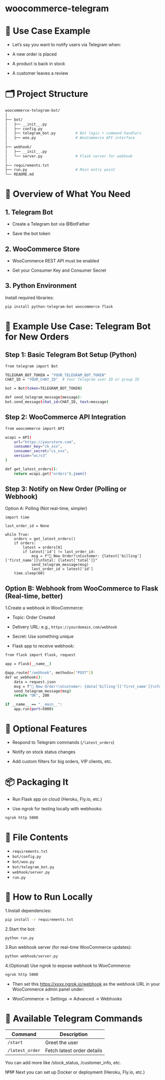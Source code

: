 # woocommerce-telegram

# 🔧 Use Case Example

- Let’s say you want to notify users via Telegram when:

- A new order is placed

- A product is back in stock

- A customer leaves a review

# 🗂️ Project Structure
~~~bash
woocommerce-telegram-bot/
│
├── bot/
│   ├── __init__.py
│   ├── config.py
│   ├── telegram_bot.py         # Bot logic + command handlers
│   ├── woo.py                  # WooCommerce API interface
│
├── webhook/
│   ├── __init__.py
│   └── server.py               # Flask server for webhook
│
├── requirements.txt
├── run.py                      # Main entry point
└── README.md
~~~

# 🧱 Overview of What You Need

## 1. Telegram Bot
   
- Create a Telegram bot via @BotFather

- Save the bot token

## 2. WooCommerce Store

- WooCommerce REST API must be enabled

- Get your Consumer Key and Consumer Secret

## 3. Python Environment

Install required libraries:
~~~bash
pip install python-telegram-bot woocommerce flask
~~~

# 🧪 Example Use Case: Telegram Bot for New Orders

## Step 1: Basic Telegram Bot Setup (Python)

~~~bash
from telegram import Bot

TELEGRAM_BOT_TOKEN = "YOUR_TELEGRAM_BOT_TOKEN"
CHAT_ID = "YOUR_CHAT_ID"  # Your Telegram user ID or group ID

bot = Bot(token=TELEGRAM_BOT_TOKEN)

def send_telegram_message(message):
bot.send_message(chat_id=CHAT_ID, text=message)
~~~

## Step 2: WooCommerce API Integration

~~~bash
from woocommerce import API

wcapi = API(
    url="https://yourstore.com",
    consumer_key="ck_xxx",
    consumer_secret="cs_xxx",
    version="wc/v3"
)

def get_latest_orders():
    return wcapi.get("orders").json()
~~~

## Step 3: Notify on New Order (Polling or Webhook)

Option A: Polling (Not real-time, simpler)

~~~bah
import time

last_order_id = None

while True:
    orders = get_latest_orders()
    if orders:
        latest = orders[0]
        if latest['id'] != last_order_id:
            msg = f"🛒 New Order!\nCustomer: {latest['billing']['first_name']}\nTotal: {latest['total']}"
            send_telegram_message(msg)
            last_order_id = latest['id']
    time.sleep(60)
~~~

## Option B: Webhook from WooCommerce to Flask (Real-time, better)

1.Create a webhook in WooCommerce:

- Topic: Order Created

- Delivery URL: e.g., `https://yourdomain.com/webhook`

- Secret: Use something unique

- Flask app to receive webhook:
  
~~~bash
from flask import Flask, request

app = Flask(__name__)

@app.route("/webhook", methods=["POST"])
def wc_webhook():
    data = request.json
    msg = f"🛒 New Order!\nCustomer: {data['billing']['first_name']}\nTotal: {data['total']}"
    send_telegram_message(msg)
    return "OK", 200

if __name__ == "__main__":
    app.run(port=5000)
~~~

# 🧩 Optional Features

- Respond to Telegram commands (`/latest_orders`)

- Notify on stock status changes

- Add custom filters for big orders, VIP clients, etc.

# 📦 Packaging It

- Run Flask app on cloud (Heroku, Fly.io, etc.)

- Use ngrok for testing locally with webhooks:

~~~bash
ngrok http 5000
~~~

# 📁 File Contents

- `requirements.txt`
- `bot/config.py`
- `bot/woo.py`
- `bot/telegram_bot.py`
- `webhook/server.py`
- `run.py`

# 🚀 How to Run Locally

1.Install dependencies:
~~~bash
pip install -r requirements.txt
~~~
2.Start the bot:
~~~bash
python run.py
~~~
3.Run webhook server (for real-time WooCommerce updates):
~~~bash
python webhook/server.py
~~~
4.(Optional) Use ngrok to expose webhook to WooCommerce:
~~~bash
ngrok http 5000
~~~

- Then set this https://xxxx.ngrok.io/webhook as the webhook URL in your WooCommerce admin panel under:

- WooCommerce → Settings → Advanced → Webhooks

# 💬 Available Telegram Commands

| Command         | Description                |
| --------------- | -------------------------- |
| `/start`        | Greet the user             |
| `/latest_order` | Fetch latest order details |

You can add more like /stock_status, /customer_info, etc.

№№ Next you can set up Docker or deployment (Heroku, Fly.io, etc.)
